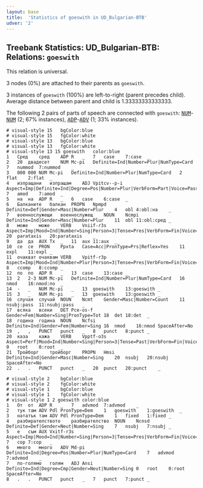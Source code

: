 ```yaml
---
layout: base
title:  'Statistics of goeswith in UD_Bulgarian-BTB'
udver: '2'
---
```


## Treebank Statistics: UD_Bulgarian-BTB: Relations: `goeswith`

This relation is universal.

3 nodes (0%) are attached to their parents as `goeswith`.

3 instances of `goeswith` (100%) are left-to-right (parent precedes child).
Average distance between parent and child is 1.33333333333333.

The following 2 pairs of parts of speech are connected with `goeswith`: <tt><a href="bg_btb-pos-NUM.html">NUM</a></tt>-<tt><a href="bg_btb-pos-NUM.html">NUM</a></tt> (2; 67% instances), <tt><a href="bg_btb-pos-ADP.html">ADP</a></tt>-<tt><a href="bg_btb-pos-ADV.html">ADV</a></tt> (1; 33% instances).


~~~ conllu
# visual-style 15	bgColor:blue
# visual-style 15	fgColor:white
# visual-style 13	bgColor:blue
# visual-style 13	fgColor:white
# visual-style 13 15 goeswith	color:blue
1	Сред	сред	ADP	R	_	7	case	7:case	_
2	20	двадесет	NUM	Mc-pi	Definite=Ind|Number=Plur|NumType=Card	7	nummod	7:nummod	_
3	000	000	NUM	Mc-pi	Definite=Ind|Number=Plur|NumType=Card	2	flat	2:flat	_
4	изпращани	изпращам	ADJ	Vpitcv--p-i	Aspect=Imp|Definite=Ind|Degree=Pos|Number=Plur|VerbForm=Part|Voice=Pass	7	amod	7:amod	_
5	на	на	ADP	R	_	6	case	6:case	_
6	Балканите	балкан	PROPN	Npmpd	Definite=Def|Gender=Masc|Number=Plur	4	obl	4:obl:на	_
7	военнослужещи	военнослужещ	NOUN	Ncmpi	Definite=Ind|Gender=Masc|Number=Plur	11	obl	11:obl:сред	_
8	може	може	VERB	Vniif-r3s	Aspect=Imp|Mood=Ind|Number=Sing|Person=3|Tense=Pres|VerbForm=Fin|Voice=Act	20	parataxis	20:parataxis	_
9	да	да	AUX	Tx	_	11	aux	11:aux	_
10	се	се	PRON	Ppxta	Case=Acc|PronType=Prs|Reflex=Yes	11	expl	11:expl	_
11	очакват	очаквам	VERB	Vpitf-r3p	Aspect=Imp|Mood=Ind|Number=Plur|Person=3|Tense=Pres|VerbForm=Fin|Voice=Act	8	ccomp	8:ccomp	_
12	по	по	ADP	R	_	13	case	13:case	_
13	2	2-3	NUM	Mc-pi	Definite=Ind|Number=Plur|NumType=Card	16	nmod	16:nmod:по	_
14	-	_	NUM	Mc-pi	_	13	goeswith	13:goeswith	_
15	3	_	NUM	Mc-pi	_	13	goeswith	13:goeswith	_
16	случая	случай	NOUN	Ncmt	Gender=Masc|Number=Count	11	nsubj:pass	11:nsubj:pass	_
17	всяка	всеки	DET	Pce-os-f	Gender=Fem|Number=Sing|PronType=Tot	18	det	18:det	_
18	година	година	NOUN	Ncfsi	Definite=Ind|Gender=Fem|Number=Sing	16	nmod	16:nmod	SpaceAfter=No
19	,	,	PUNCT	punct	_	8	punct	8:punct	_
20	каза	кажа	VERB	Vpptf-o3s	Aspect=Perf|Mood=Ind|Number=Sing|Person=3|Tense=Past|VerbForm=Fin|Voice=Act	0	root	0:root	_
21	Тройборг	тройборг	PROPN	Hmsi	Definite=Ind|Gender=Masc|Number=Sing	20	nsubj	20:nsubj	SpaceAfter=No
22	.	.	PUNCT	punct	_	20	punct	20:punct	_

~~~


~~~ conllu
# visual-style 2	bgColor:blue
# visual-style 2	fgColor:white
# visual-style 1	bgColor:blue
# visual-style 1	fgColor:white
# visual-style 1 2 goeswith	color:blue
1	От	от	ADP	R	_	7	advmod	7:advmod	_
2	тук	там	ADV	Pdl	PronType=Dem	1	goeswith	1:goeswith	_
3	нататък	там	ADV	Pdl	PronType=Dem	1	fixed	1:fixed	_
4	разбирателството	разбирателство	NOUN	Ncnsd	Definite=Def|Gender=Neut|Number=Sing	7	nsubj	7:nsubj	_
5	е	съм	AUX	Vxitf-r3s	Aspect=Imp|Mood=Ind|Number=Sing|Person=3|Tense=Pres|VerbForm=Fin|Voice=Act	7	cop	7:cop	_
6	много	много	ADV	Md-pi	Definite=Ind|Degree=Pos|Number=Plur|NumType=Card	7	advmod	7:advmod	_
7	по-голямо	голям	ADJ	Ansi	Definite=Ind|Degree=Cmp|Gender=Neut|Number=Sing	0	root	0:root	SpaceAfter=No
8	.	.	PUNCT	punct	_	7	punct	7:punct	_

~~~


